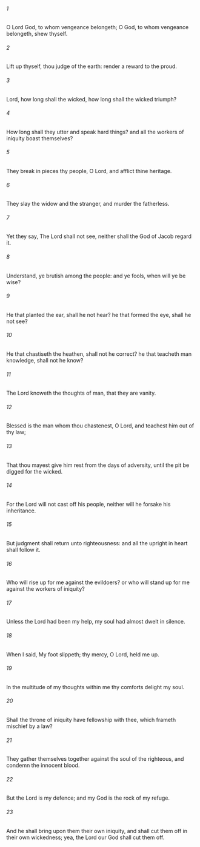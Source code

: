 ###### 1
O Lord God, to whom vengeance belongeth; O God, to whom vengeance belongeth, shew thyself.

###### 2
Lift up thyself, thou judge of the earth: render a reward to the proud.

###### 3
Lord, how long shall the wicked, how long shall the wicked triumph?

###### 4
How long shall they utter and speak hard things? and all the workers of iniquity boast themselves?

###### 5
They break in pieces thy people, O Lord, and afflict thine heritage.

###### 6
They slay the widow and the stranger, and murder the fatherless.

###### 7
Yet they say, The Lord shall not see, neither shall the God of Jacob regard it.

###### 8
Understand, ye brutish among the people: and ye fools, when will ye be wise?

###### 9
He that planted the ear, shall he not hear? he that formed the eye, shall he not see?

###### 10
He that chastiseth the heathen, shall not he correct? he that teacheth man knowledge, shall not he know?

###### 11
The Lord knoweth the thoughts of man, that they are vanity.

###### 12
Blessed is the man whom thou chastenest, O Lord, and teachest him out of thy law;

###### 13
That thou mayest give him rest from the days of adversity, until the pit be digged for the wicked.

###### 14
For the Lord will not cast off his people, neither will he forsake his inheritance.

###### 15
But judgment shall return unto righteousness: and all the upright in heart shall follow it.

###### 16
Who will rise up for me against the evildoers? or who will stand up for me against the workers of iniquity?

###### 17
Unless the Lord had been my help, my soul had almost dwelt in silence.

###### 18
When I said, My foot slippeth; thy mercy, O Lord, held me up.

###### 19
In the multitude of my thoughts within me thy comforts delight my soul.

###### 20
Shall the throne of iniquity have fellowship with thee, which frameth mischief by a law?

###### 21
They gather themselves together against the soul of the righteous, and condemn the innocent blood.

###### 22
But the Lord is my defence; and my God is the rock of my refuge.

###### 23
And he shall bring upon them their own iniquity, and shall cut them off in their own wickedness; yea, the Lord our God shall cut them off.

